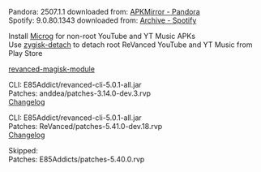 Pandora: 2507.1.1
downloaded from: [APKMirror - Pandora](https://www.apkmirror.com/apk/pandora/pandora-music-podcasts/pandora-music-podcasts-2507-1-1-release/pandora-music-podcasts-2507-1-1-android-apk-download/)  
Spotify: 9.0.80.1343
downloaded from: [Archive - Spotify](https://archive.org/download/e85-apks/apks/com.spotify.music)  

Install [Microg](https://github.com/ReVanced/GmsCore/releases) for non-root YouTube and YT Music APKs  
Use [zygisk-detach](https://github.com/j-hc/zygisk-detach) to detach root ReVanced YouTube and YT Music from Play Store  

[revanced-magisk-module](https://github.com/E85Addicts/revanced-magisk-module)
  
CLI: E85Addict/revanced-cli-5.0.1-all.jar  
Patches: anddea/patches-3.14.0-dev.3.rvp  
[Changelog](https://github.com/anddea/revanced-patches/releases/tag/v3.14.0-dev.3)

CLI: E85Addict/revanced-cli-5.0.1-all.jar  
Patches: ReVanced/patches-5.41.0-dev.18.rvp  
[Changelog](https://github.com/ReVanced/revanced-patches/releases/tag/v5.41.0-dev.18)  

Skipped:  
Patches: E85Addicts/patches-5.40.0.rvp      
